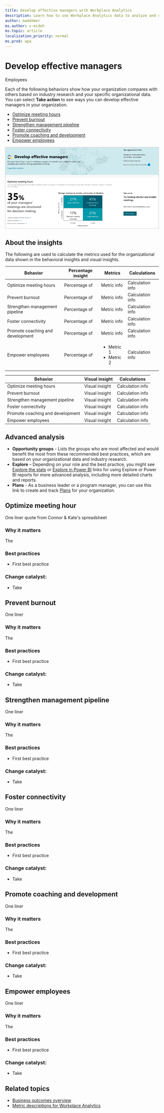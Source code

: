 ```yaml
---
title: Develop effective managers with Workplace Analytics
description: Learn how to use Workplace Analytics data to analyze and develop effective managers in your organization
author: madehmer
ms.author: v-mideh
ms.topic: article
localization_priority: normal 
ms.prod: wpa
---
```


# Develop effective managers

Employees 

Each of the following behaviors show how your organization compares with others based on industry research and your specific organizational data. You can select **Take action** to see ways you can develop effective managers in your organization.

* [Optimize meeting hours](#optimize-meeting-hours)
* [Prevent burnout](#prevent-burnout)
* [Strengthen management pipeline](#strengthen-management-pipeline)
* [Foster connectivity](#foster-connectivity)
* [Promote coaching and development](#promote-coaching-and-development)
* [Empower employees](#empower-employees)


![Develop effective managers page](../images/wpa/use/develop-managers.png)

## About the insights

The following are used to calculate the metrics used for the organizational data shown in the behavioral insights and visual insights.

|Behavior |Percentage insight | Metrics |Calculations |
|---------|--------|--------------------|----------------------|
|Optimize meeting hours |Percentage of  |Metric info|Calculation info |
|Prevent burnout |Percentage of  |Metric info |Calculation info |
|Strengthen management pipeline |Percentage of  |Metric info |Calculation info |
|Foster connectivity |Percentage of  |Metric info |Calculation info |
|Promote coaching and development |Percentage of  |Metric info |Calculation info |
|Empower employees |Percentage of  |<ul><li>Metric 1</li><li>Metric 2 </li></ul> |Calculation info |

|Behavior |Visual insight | Calculations |
|---------|--------|----------------------|
|Optimize meeting hours |Visual insight  |Calculation info |
|Prevent burnout |Visual insight  |Calculation info |
|Strengthen management pipeline |Visual insight  |Calculation info |
|Foster connectivity |Visual insight  |Calculation info |
|Promote coaching and development |Visual insight  |Calculation info |
|Empower employees |Visual insight  |Calculation info |

## Advanced analysis

* **Opportunity groups** - Lists the groups who are most affected and would benefit the most from these recommended best practices, which are based on your organizational data and industry research.
* **Explore**  – Depending on your role and the best practice, you might see [Explore the stats](explore-intro.md) or [Explore in Power BI](../tutorials/power-bi-intro.md) links for using Explore or Power BI reports for more advanced analysis, including more detailed charts and reports.
* **Plans** - As a business leader or a program manager, you can use this link to create and track [Plans](../Tutorials/solutionsv2-intro.md) for your organization.

## Optimize meeting hour

One liner quote from Connor & Kate's spreadsheet

### Why it matters

The

### Best practices

* First best practice

### Change catalyst: <action>

* Take

## Prevent burnout

One liner 

### Why it matters

The

### Best practices

* First best practice

### Change catalyst: <action>

* Take

## Strengthen management pipeline

One liner 

### Why it matters

The

### Best practices

* First best practice

### Change catalyst: <action>

* Take

## Foster connectivity

One liner 

### Why it matters

The

### Best practices

* First best practice

### Change catalyst: <action>

* Take

## Promote coaching and development
One liner 

### Why it matters

The

### Best practices

* First best practice

### Change catalyst: <action>

* Take

## Empower employees
One liner 

### Why it matters

The

### Best practices

* First best practice

### Change catalyst: <action>

* Take

## Related topics

* [Business outcomes overview](insights.md)
* [Metric descriptions for Workplace Analytics](metric-definitions.md)
